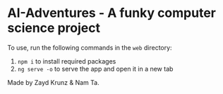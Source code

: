 # AI-Adventures - A funky computer science project

To use, run the following commands in the `web` directory:
1. `npm i` to install required packages
2. `ng serve -o` to serve the app and open it in a new tab

Made by Zayd Krunz & Nam Ta.
